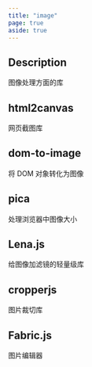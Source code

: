 ```yaml
---
title: "image"
page: true
aside: true
---
```


## Description

图像处理方面的库

## html2canvas

网页截图库

## dom-to-image

将 DOM 对象转化为图像

## pica

处理浏览器中图像大小

## Lena.js

给图像加滤镜的轻量级库

## cropperjs

图片裁切库

## Fabric.js

图片编辑器

<Giscus />
